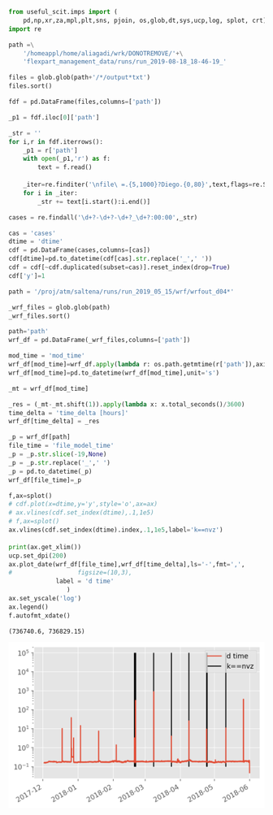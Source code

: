 ```python
from useful_scit.imps import (
    pd,np,xr,za,mpl,plt,sns, pjoin, os,glob,dt,sys,ucp,log, splot, crt) 
import re
```


```python
path =\
    '/homeappl/home/aliagadi/wrk/DONOTREMOVE/'+\
    'flexpart_management_data/runs/run_2019-08-18_18-46-19_'
```


```python
files = glob.glob(path+'/*/output*txt')
files.sort()
```


```python
fdf = pd.DataFrame(files,columns=['path'])
```


```python
_p1 = fdf.iloc[0]['path']
```


```python
_str = ''
for i,r in fdf.iterrows():
    _p1 = r['path']
    with open(_p1,'r') as f:
        text = f.read()

    _iter=re.finditer('\nfile\ =.{5,1000}?Diego.{0,80}',text,flags=re.S)
    for i in _iter:
        _str += text[i.start():i.end()]
```


```python
cases = re.findall('\d+?-\d+?-\d+?_\d+?:00:00',_str)
```


```python
cas = 'cases'
dtime = 'dtime'
cdf = pd.DataFrame(cases,columns=[cas])
cdf[dtime]=pd.to_datetime(cdf[cas].str.replace('_',' '))
cdf = cdf[~cdf.duplicated(subset=cas)].reset_index(drop=True)
cdf['y']=1
```


```python
path = '/proj/atm/saltena/runs/run_2019_05_15/wrf/wrfout_d04*'
```


```python
_wrf_files = glob.glob(path)
_wrf_files.sort()
```


```python
path='path'
wrf_df = pd.DataFrame(_wrf_files,columns=['path'])
```


```python
mod_time = 'mod_time'
wrf_df[mod_time]=wrf_df.apply(lambda r: os.path.getmtime(r['path']),axis=1)
wrf_df[mod_time]=pd.to_datetime(wrf_df[mod_time],unit='s')
```


```python
_mt = wrf_df[mod_time]
```


```python
_res = (_mt-_mt.shift(1)).apply(lambda x: x.total_seconds()/3600)
time_delta = 'time_delta [hours]'
wrf_df[time_delta] = _res
```


```python
_p = wrf_df[path]
file_time = 'file_model_time'
_p = _p.str.slice(-19,None)
_p = _p.str.replace('_',' ')
_p = pd.to_datetime(_p)
wrf_df[file_time]=_p
```


```python
f,ax=splot()
# cdf.plot(x=dtime,y='y',style='o',ax=ax)
# ax.vlines(cdf.set_index(dtime),.1,1e5)
# f,ax=splot()
ax.vlines(cdf.set_index(dtime).index,.1,1e5,label='k==nvz')

print(ax.get_xlim())
ucp.set_dpi(200)
ax.plot_date(wrf_df[file_time],wrf_df[time_delta],ls='-',fmt=',',
#                  figsize=(10,3),
             label = 'd time'
                )
ax.set_yscale('log')
ax.legend()
f.autofmt_xdate()

```

    (736740.6, 736829.15)



![png](check_ric_not_found_files_files/check_ric_not_found_files_15_1.png)



```python

```
